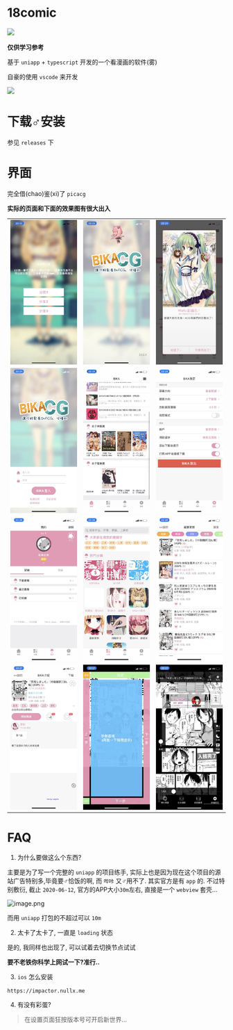 # 18comic

![](https://18comic.one/media/logo/new_logo.png?v=2020000525)

**仅供学习参考**

基于 `uniapp` + `typescript` 开发的一个看漫画的软件(雾)

自豪的使用 `vscode` 来开发

![](https://img.shields.io/badge/style-hello--world-green?logo=visual-studio-code&style=for-the-badge&label=vscode)

# 下载♂安装

参见 `releases` 下

# 界面

完全借(chao)鉴(xi)了 `picacg`

**实际的页面和下面的效果图有很大出入**

|    |            |   |
|----------|:-------------:|------:|
| ![](./design/1.jpg) |  ![](./design/2.jpg) |  ![](./design/3.jpg) |
| ![](./design/4.jpg) |  ![](./design/5.jpg) |  ![](./design/6.jpg) |
| ![](./design/7.jpg) |  ![](./design/8.jpg) |  ![](./design/9.jpg) |
| ![](./design/10.jpg) |  ![](./design/11.jpg) |  ![](./design/12.jpg) |

# FAQ

1. 为什么要做这么个东西?

主要是为了写一个完整的 `uniapp` 的项目练手, 实际上也是因为现在这个项目的源站广告特别多,毕竟要♂恰饭的啊, 而 `哔咔` 又♂用不了. 其实官方是有 `app` 的. 不过特别敷衍, 截止 `2020-06-12`, 官方的APP大小`30m`左右, 直接是一个 `webview` 套壳...

![image.png](https://i.loli.net/2020/06/12/hmWY6F87LCVsycz.png)

而用 `uniapp` 打包的不超过可以 `10m`


2. 太卡了太卡了, 一直是 `loading` 状态

是的, 我同样也出现了, 可以试着去切换节点试试

**要不老铁你科学上网试一下?准行..**

3. `ios` 怎么安装

```
https://impactor.nullx.me
```

4. 有没有彩蛋?

> 在设置页面狂按版本号可开启新世界...